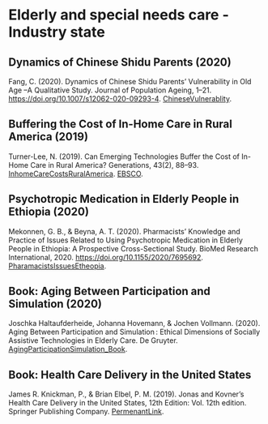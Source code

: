 # Elderly and special needs care - Industry state

## Dynamics of Chinese Shidu Parents (2020)

Fang, C. (2020). Dynamics of Chinese Shidu Parents’ Vulnerability in Old Age –A Qualitative Study. Journal of Population Ageing, 1–21. https://doi.org/10.1007/s12062-020-09293-4. [ChineseVulnerablity](ChineseVulnerablity.pdf).

## Buffering the Cost of In-Home Care in Rural America (2019)

Turner-Lee, N. (2019). Can Emerging Technologies Buffer the Cost of In-Home Care in Rural America? Generations, 43(2), 88–93. [InhomeCareCostsRuralAmerica](InhomeCareCostsRuralAmerica.pdf). [EBSCO](https://search.ebscohost.com/login.aspx?direct=true&AuthType=sso&db=ofs&AN=138019389&site=eds-live&scope=site).

## Psychotropic Medication in Elderly People in Ethiopia (2020)

Mekonnen, G. B., & Beyna, A. T. (2020). Pharmacists’ Knowledge and Practice of Issues Related to Using Psychotropic Medication in Elderly People in Ethiopia: A Prospective Cross-Sectional Study. BioMed Research International, 2020. https://doi.org/10.1155/2020/7695692. [PharamacistsIssuesEtheopia](PharamacistsIssuesEtheopia.pdf).

## Book: Aging Between Participation and Simulation (2020)

Joschka Haltaufderheide, Johanna Hovemann, & Jochen Vollmann. (2020). Aging Between Participation and Simulation : Ethical Dimensions of Socially Assistive Technologies in Elderly Care. De Gruyter. [AgingParticipationSimulation_Book](AgingParticipationSimulation_Book.pdf).

## Book: Health Care Delivery in the United States

James R. Knickman, P., & Brian Elbel, P. M. (2019). Jonas and Kovner’s Health Care Delivery in the United States, 12th Edition: Vol. 12th edition. Springer Publishing Company. [PermenantLink](https://search.ebscohost.com/login.aspx?direct=true&AuthType=sso&db=nlebk&AN=1998657&site=eds-live&scope=site&custid=s1229530&ebv=EB&ppid=pp_Cover).
